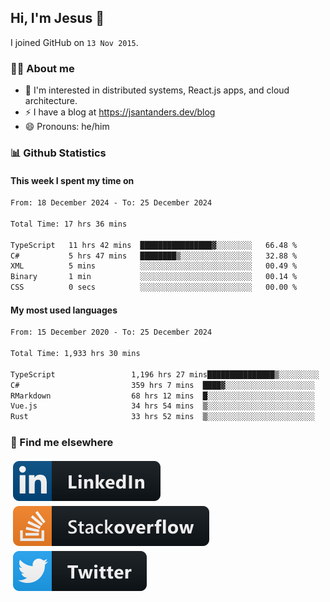 ## Hi, I'm Jesus 👋

I joined GitHub on `13 Nov 2015`.

<!-- Talking about you -->

### 👨‍💻 About me

- 👦 I'm interested in distributed systems, React.js apps, and cloud architecture.
- ⚡️ I have a blog at <https://jsantanders.dev/blog>
- 😄 Pronouns: he/him

### 📊 Github Statistics

#### This week I spent my time on

<!--START_SECTION:weekly-->

```txt
From: 18 December 2024 - To: 25 December 2024

Total Time: 17 hrs 36 mins

TypeScript   11 hrs 42 mins  ████████████████▓░░░░░░░░   66.48 %
C#           5 hrs 47 mins   ████████▒░░░░░░░░░░░░░░░░   32.88 %
XML          5 mins          ░░░░░░░░░░░░░░░░░░░░░░░░░   00.49 %
Binary       1 min           ░░░░░░░░░░░░░░░░░░░░░░░░░   00.14 %
CSS          0 secs          ░░░░░░░░░░░░░░░░░░░░░░░░░   00.00 %
```

<!--END_SECTION:weekly-->

#### My most used languages

<!--START_SECTION:alltime-->

```txt
From: 15 December 2020 - To: 25 December 2024

Total Time: 1,933 hrs 30 mins

TypeScript                 1,196 hrs 27 mins███████████████▒░░░░░░░░░   61.88 %
C#                         359 hrs 7 mins  ████▓░░░░░░░░░░░░░░░░░░░░   18.57 %
RMarkdown                  68 hrs 12 mins  █░░░░░░░░░░░░░░░░░░░░░░░░   03.53 %
Vue.js                     34 hrs 54 mins  ▒░░░░░░░░░░░░░░░░░░░░░░░░   01.81 %
Rust                       33 hrs 52 mins  ▒░░░░░░░░░░░░░░░░░░░░░░░░   01.75 %
```

<!--END_SECTION:alltime-->

### 📢 Find me elsewhere

<p>
  <a target="_blank" href="https://linkedin.com/in/jsantanders">
    <img src="https://github.com/jsantanders/jsantanders/blob/master/img/linkedin.svg" alt="LinkedIn" style="vertical-align:top; margin:4px">
  </a>
  
  <a target="_blank" href="https://stackoverflow.com/users/7318331/jesus-santander">
    <img src="https://github.com/jsantanders/jsantanders/blob/master/img/stackoverflow.svg" alt="StackOverflow" style="vertical-align:top; margin:4px">
  </a>
  
  <a target="_blank" href="http://twitter.com/jsantanders">
    <img src="https://github.com/jsantanders/jsantanders/blob/master/img/twitter.svg" alt="Twitter" style="vertical-align:top; margin:4px">
  </a>
</p>
